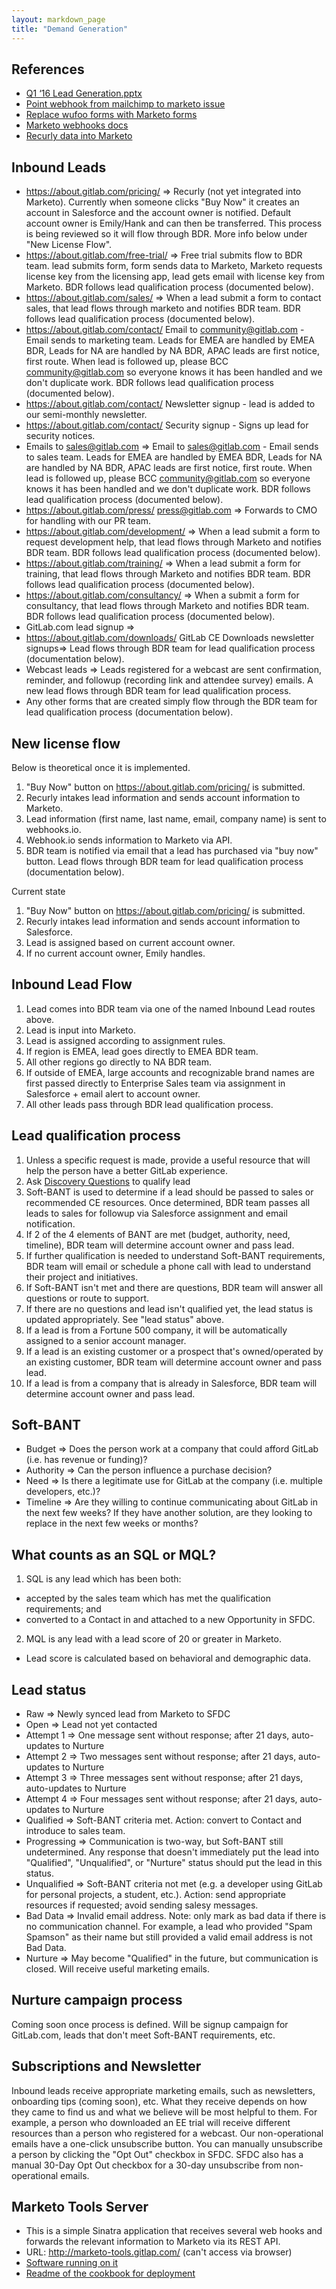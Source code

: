 ```yaml
---
layout: markdown_page
title: "Demand Generation"
---
```


## References

- [Q1 ‘16 Lead Generation.pptx](https://docs.google.com/presentation/d/1ePns2ln0bLb_SPodXkYC13HEWRoVrJzsOrHQ3aGWio0/edit#slide=id.p5)
- [Point webhook from mailchimp to marketo issue](https://gitlab.com/gitlab-com/www-gitlab-com/issues/427)
- [Replace wufoo forms with Marketo forms](https://gitlab.com/gitlab-com/www-gitlab-com/issues/422)
- [Marketo webhooks docs](http://developers.marketo.com/documentation/webhooks/)
- [Recurly data into Marketo](https://gitlab.com/gitlab-com/www-gitlab-com/issues/526)

## Inbound Leads

- https://about.gitlab.com/pricing/ => Recurly (not yet integrated into Marketo). Currently when someone clicks "Buy Now" it creates an account in Salesforce and the account owner is notified. Default account owner is Emily/Hank and can then be transferred. This process is being reviewed so it will flow through BDR. More info below under "New License Flow".
- https://about.gitlab.com/free-trial/ => Free trial submits flow to BDR team. lead submits form, form sends data to Marketo, Marketo requests license key from the licensing app, lead gets email with license key from Marketo. BDR follows lead qualification process (documented below).
- https://about.gitlab.com/sales/ => When a lead submit a form to contact sales, that lead flows through marketo and notifies BDR team. BDR follows lead qualification process (documented below).
- https://about.gitlab.com/contact/ Email to community@gitlab.com - Email sends to marketing team. Leads for EMEA are handled by EMEA BDR, Leads for NA are handled by NA BDR, APAC leads are first notice, first route. When lead is followed up, please BCC community@gitlab.com so everyone knows it has been handled and we don't duplicate work. BDR follows lead qualification process (documented below).
- https://about.gitlab.com/contact/ Newsletter signup - lead is added to our semi-monthly newsletter.
- https://about.gitlab.com/contact/ Security signup - Signs up lead for security notices.
- Emails to sales@gitlab.com => Email to sales@gitlab.com - Email sends to sales team. Leads for EMEA are handled by EMEA BDR, Leads for NA are handled by NA BDR, APAC leads are first notice, first route. When lead is followed up, please BCC community@gitlab.com so everyone knows it has been handled and we don't duplicate work. BDR follows lead qualification process (documented below).
- https://about.gitlab.com/press/ press@gitlab.com => Forwards to CMO for handling with our PR team.
- https://about.gitlab.com/development/ => When a lead submit a form to request development help, that lead flows through Marketo and notifies BDR team. BDR follows lead qualification process (documented below).
- https://about.gitlab.com/training/ => When a lead submit a form for training, that lead flows through Marketo and notifies BDR team. BDR follows lead qualification process (documented below).
- https://about.gitlab.com/consultancy/ => When a  submit a form for consultancy, that lead flows through Marketo and notifies BDR team. BDR follows lead qualification process (documented below).
- GitLab.com lead signup =>
- https://about.gitlab.com/downloads/ GitLab CE Downloads newsletter signups=> Lead flows through BDR team for lead qualification process (documentation below).
- Webcast leads => Leads registered for a webcast are sent confirmation, reminder, and followup (recording link and attendee survey) emails. A new lead flows through BDR team for lead qualification process.
- Any other forms that are created simply flow through the BDR team for lead qualification process (documentation below).

## New license flow

Below is theoretical once it is implemented.

1. "Buy Now" button on https://about.gitlab.com/pricing/ is submitted.
2. Recurly intakes lead information and sends account information to Marketo.
3. Lead information (first name, last name, email, company name) is sent to webhooks.io.
4. Webhook.io sends information to Marketo via API.
5. BDR team is notified via email that a lead has purchased via "buy now" button. Lead flows through BDR team for lead qualification process (documentation below).

Current state
1. "Buy Now" button on https://about.gitlab.com/pricing/ is submitted.
2. Recurly intakes lead information and sends account information to Salesforce.
3. Lead is assigned based on current account owner.
4. If no current account owner, Emily handles.

## Inbound Lead Flow

1. Lead comes into BDR team via one of the named Inbound Lead routes above.
2. Lead is input into Marketo.
3. Lead is assigned according to assignment rules.
4. If region is EMEA, lead goes directly to EMEA BDR team.
5. All other regions go directly to NA BDR team.
6. If outside of EMEA, large accounts and recognizable brand names are first passed directly to Enterprise Sales team via assignment in Salesforce + email alert to account owner.
7. All other leads pass through BDR lead qualification process.

## Lead qualification process

1. Unless a specific request is made, provide a useful resource that will help the person have a better GitLab experience. 
2. Ask [Discovery Questions](https://about.gitlab.com/handbook/sales-qualification-questions/) to qualify lead
3. Soft-BANT is used to determine if a lead should be passed to sales or recommended CE resources. Once determined, BDR team passes all leads to sales for followup via Salesforce assignment and email notification.
4. If 2 of the 4 elements of BANT are met (budget, authority, need, timeline), BDR team will determine account owner and pass lead.
5. If further qualification is needed to understand Soft-BANT requirements, BDR team will email or schedule a phone call with lead to understand their project and initiatives.
6. If Soft-BANT isn't met and there are questions, BDR team will answer all questions or route to support.
7. If there are no questions and lead isn't qualified yet, the lead status is updated appropriately. See "lead status" above.
8. If a lead is from a Fortune 500 company, it will be automatically assigned to a senior account manager.
9. If a lead is an existing customer or a prospect that's owned/operated by an existing customer, BDR team will determine account owner and pass lead.
10. If a lead is from a company that is already in Salesforce, BDR team will determine account owner and pass lead.

## Soft-BANT

- Budget => Does the person work at a company that could afford GitLab (i.e. has revenue or funding)?
- Authority => Can the person influence a purchase decision?
- Need => Is there a legitimate use for GitLab at the company (i.e. multiple developers, etc.)?
- Timeline => Are they willing to continue communicating about GitLab in the next few weeks? If they have another solution, are they looking to replace in the next few weeks or months?

## What counts as an SQL or MQL?
1. SQL is any lead which has been both: 
 - accepted by the sales team which has met the qualification requirements; and 
 - converted to a Contact in and attached to a new Opportunity in SFDC.
2. MQL is any lead with a lead score of 20 or greater in Marketo.
 - Lead score is calculated based on behavioral and demographic data.

## Lead status

- Raw => Newly synced lead from Marketo to SFDC
- Open => Lead not yet contacted
- Attempt 1 => One message sent without response; after 21 days, auto-updates to Nurture
- Attempt 2 => Two messages sent without response; after 21 days, auto-updates to Nurture
- Attempt 3 => Three messages sent without response; after 21 days, auto-updates to Nurture
- Attempt 4 => Four messages sent without response; after 21 days, auto-updates to Nurture
- Qualified => Soft-BANT criteria met. Action: convert to Contact and introduce to sales team.
- Progressing => Communication is two-way, but Soft-BANT still undetermined. Any response that doesn't immediately put the lead into "Qualified", "Unqualified", or "Nurture" status should put the lead in this status.
- Unqualified => Soft-BANT criteria not met (e.g. a developer using GitLab for personal projects, a student, etc.). Action: send appropriate resources if requested; avoid sending salesy messages.
- Bad Data => Invalid email address. Note: only mark as bad data if there is no communication channel. For example, a lead who provided "Spam Spamson" as their name but still provided a valid email address is not Bad Data.
- Nurture => May become "Qualified" in the future, but communication is closed. Will receive useful marketing emails.

## Nurture campaign process

Coming soon once process is defined. Will be signup campaign for GitLab.com, leads that don't meet Soft-BANT requirements, etc.

## Subscriptions and Newsletter

Inbound leads receive appropriate marketing emails, such as newsletters, onboarding tips (coming soon), etc. What they receive depends on how they came to find us and what we believe will be most helpful to them. For example, a person who downloaded an EE trial will receive different resources than a person who registered for a webcast. Our non-operational emails have a one-click unsubscribe button. You can manually unsubscribe a person by clicking the "Opt Out" checkbox in SFDC. SFDC also has a manual 30-Day Opt Out checkbox for a 30-day unsubscribe from non-operational emails.

## Marketo Tools Server

- This is a simple Sinatra application that receives several web hooks and forwards the relevant information to Marketo via its REST API.
- URL: http://marketo-tools.gitlap.com/ (can't access via browser)
- [Software running on it](https://gitlab.com/gitlab-com/marketo-tools/)
- [Readme of the cookbook for deployment](https://gitlab.com/gitlab-com/cookbook-marketo-tools/blob/master/README.md)

